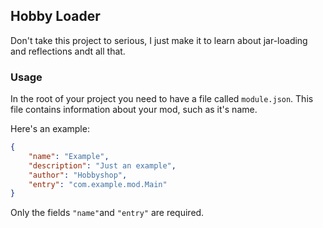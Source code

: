 ## Hobby Loader
Don't take this project to serious, I just make it to learn about jar-loading and reflections andt all that.

### Usage
In the root of your project you need to have a file called `module.json`.
This file contains information about your mod, such as it's name.

Here's an example:
```json
{
    "name": "Example",
    "description": "Just an example",
    "author": "Hobbyshop",
    "entry": "com.example.mod.Main"
}
```
Only the fields `"name"`and `"entry"` are required.